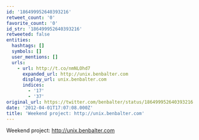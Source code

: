 ```yaml
---
id: '186499952640393216'
retweet_count: '0'
favorite_count: '0'
id_str: '186499952640393216'
retweeted: false
entities:
  hashtags: []
  symbols: []
  user_mentions: []
  urls:
    - url: http://t.co/nmNLOhd7
      expanded_url: http://unix.benbalter.com
      display_url: unix.benbalter.com
      indices:
        - '17'
        - '37'
original_url: https://twitter.com/benbalter/status/186499952640393216
date: '2012-04-01T17:07:08.000Z'
title: 'Weekend project: http://unix.benbalter.com'
---
```


Weekend project: http://unix.benbalter.com